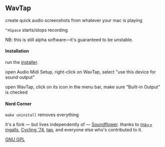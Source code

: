 ## WavTap

create quick audio screenshots from whatever your mac is playing

`^⌘Space` starts/stops recording

NB: this is still alpha software—it's guaranteed to be unstable.

#### Installation

run the [installer](https://github.com/downloads/pje/WavTap/WavTap.pkg).

open Audio Midi Setup, right-click on WavTap, select "use this device for sound output"

open WavTap, click on its icon in the menu bar, make sure "Built-in Output" is checked

#### Nerd Corner

`make uninstall` removes everything

it's a fork — but lives independently of — [Soundflower](https://github.com/tap/Soundflower). thanks to [ma++ ingalls](http://sfsound.org/matt.html), [Cycling '74](http://cycling74.com), [tap](http://github.com/tap), and everyone else who's contributed to it.

[GNU GPL](http://www.gnu.org/copyleft/gpl.html)
